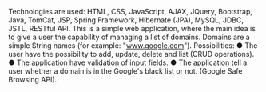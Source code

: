 Technologies are used: HTML, CSS, JavaScript, AJAX, JQuery, Bootstrap, Java, TomCat, JSP, Spring Framework, Hibernate (JPA), MySQL, JDBC, JSTL, RESTful API.
This is a simple web application, where the main idea is to give a user the capability of managing a list of domains. Domains are a simple String names (for example: "www.google.com").
Possibilities:
● The user have the possibility to add, update, delete and list (CRUD operations).
● The application have validation of input fields.
● The application tell a user whether a domain is in the Google's black list or not. (Google Safe Browsing API).
